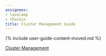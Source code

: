 ```yaml
---
assignees:
- lavalamp
- thockin
title: Cluster Management Guide
---
```


{% include user-guide-content-moved.md %}

[Cluster Management](/docs/concepts/cluster-administration/cluster-management/)
